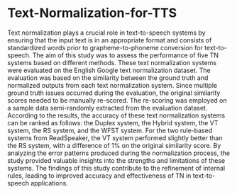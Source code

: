# Text-Normalization-for-TTS
Text normalization plays a crucial role in text-to-speech systems by ensuring that the input text is in an appropriate format and consists of standardized words prior to grapheme-to-phoneme conversion for text-to-speech. The aim of this study was to assess the performance of five TN systems based on different methods. These text normalization systems were evaluated on the English Google text normalization dataset. The evaluation was based on the similarity between the ground truth and normalized outputs from each text normalization system. Since multiple ground truth issues occurred during the evaluation, the original similarity scores needed to be manually re-scored. The re-scoring was employed on a sample data semi-randomly extracted from the evaluation dataset. According to the results, the accuracy of these text normalization systems  can be ranked as follows: the Duplex system, the Hybrid system, the VT system, the RS system, and the WFST system. For the two rule-based systems from ReadSpeaker, the VT system performed slightly better than the RS system, with a difference of 1\% on the original similarity score. By analyzing the error patterns produced during the normalization process, the study provided valuable insights into the strengths and limitations of these systems. The findings of this study contribute to the refinement of internal rules, leading to improved accuracy and effectiveness of TN in text-to-speech applications.
